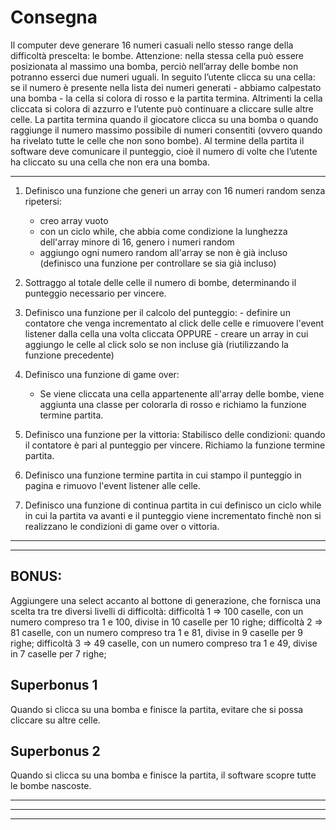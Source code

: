 # Consegna

Il computer deve generare 16 numeri casuali nello stesso range della difficoltà prescelta: le bombe. Attenzione: nella stessa cella può essere posizionata al massimo una bomba, perciò nell’array delle bombe non potranno esserci due numeri uguali.
In seguito l’utente clicca su una cella: se il numero è presente nella lista dei numeri generati - abbiamo calpestato una bomba - la cella si colora di rosso e la partita termina. Altrimenti la cella cliccata si colora di azzurro e l’utente può continuare a cliccare sulle altre celle.
La partita termina quando il giocatore clicca su una bomba o quando raggiunge il numero massimo possibile di numeri consentiti (ovvero quando ha rivelato tutte le celle che non sono bombe).
Al termine della partita il software deve comunicare il punteggio, cioè il numero di volte che l’utente ha cliccato su una cella che non era una bomba.

*** 
1. Definisco una funzione che generi un array con 16 numeri random senza ripetersi:
    - creo array vuoto
    - con un ciclo while, che abbia come condizione la lunghezza dell'array minore di 16, genero i numeri random
    - aggiungo ogni numero random all'array se non è già incluso (definisco una funzione per controllare se sia già incluso)

2. Sottraggo al totale delle celle il numero di bombe, determinando il punteggio necessario per vincere. 
    
3. Definisco una funzione per il calcolo del punteggio:
        - definire un contatore che venga incrementato al click delle celle e rimuovere l'event listener dalla cella una volta cliccata
        OPPURE
        - creare un array in cui aggiungo le celle al click solo se non incluse già (riutilizzando la funzione precedente)

4. Definisco una funzione di game over:
    - Se viene cliccata una cella appartenente all'array delle bombe, viene aggiunta una classe per colorarla di rosso e richiamo la funzione termine partita.

5. Definisco una funzione per la vittoria: 
    Stabilisco delle condizioni: quando il contatore è pari al punteggio per vincere. Richiamo la funzione termine partita.

6. Definisco una funzione termine partita in cui stampo il punteggio in pagina e rimuovo l'event listener alle celle.

7. Definisco una funzione di continua partita in cui definisco un ciclo while in cui la partita va avanti e il punteggio viene incrementato finchè non si realizzano le condizioni di game over o vittoria. 

***
***

## BONUS:
Aggiungere una select accanto al bottone di generazione, che fornisca una scelta tra tre diversi livelli di difficoltà:
difficoltà 1 ⇒ 100 caselle, con un numero compreso tra 1 e 100, divise in 10 caselle per 10 righe;
difficoltà 2 ⇒ 81 caselle, con un numero compreso tra 1 e 81, divise in 9 caselle per 9 righe;
difficoltà 3 ⇒ 49 caselle, con un numero compreso tra 1 e 49, divise in 7 caselle per 7 righe;

## Superbonus 1
Quando si clicca su una bomba e finisce la partita, evitare che si possa cliccare su altre celle.

## Superbonus 2
Quando si clicca su una bomba e finisce la partita, il software scopre tutte le bombe nascoste.

***



***
***
